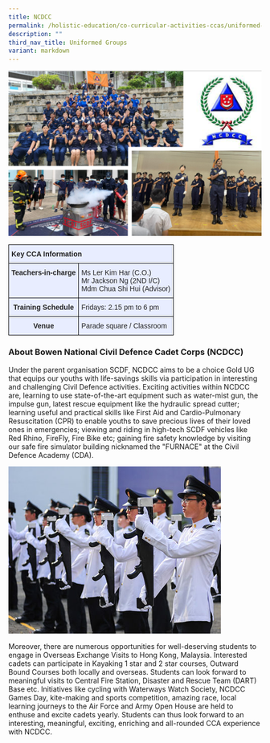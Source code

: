 ```yaml
---
title: NCDCC
permalink: /holistic-education/co-curricular-activities-ccas/uniformed-groups/ncdcc/
description: ""
third_nav_title: Uniformed Groups
variant: markdown
---
```

![](/images/CCAs/Uniform%20Groups/NCDCC/ncdcc%20main.png)

<style type="text/css">
.tg  {border-collapse:collapse;border-spacing:0;}
.tg td{border-color:black;border-style:solid;border-width:1px;font-family:Arial, sans-serif;font-size:14px;
  overflow:hidden;padding:10px 5px;word-break:normal;}
.tg th{border-color:black;border-style:solid;border-width:1px;font-family:Arial, sans-serif;font-size:14px;
  font-weight:normal;overflow:hidden;padding:10px 5px;word-break:normal;}
.tg .tg-qrg6{background-color:#E8EDFF;color:#252525;font-weight:bold;text-align:center;vertical-align:top}
.tg .tg-jmx0{background-color:#E8EDFF;color:#252525;font-weight:bold;text-align:left;vertical-align:top}
.tg .tg-vqm8{background-color:#E8EDFF;color:#222;text-align:left;vertical-align:top}
.tg .tg-u05r{background-color:#E8EDFF;color:#222;font-weight:bold;text-align:left;vertical-align:top}
.tg .tg-00ob{background-color:#E8EDFF;color:#252525;text-align:left;vertical-align:top}
</style>
<table class="tg">
<thead>
  <tr>
    <th class="tg-u05r" colspan="2">Key CCA Information</th>
  </tr>
</thead>
<tbody>
  <tr>
    <td class="tg-jmx0"><span style="color:#252525">Teachers-in-charge</span></td>
    <td class="tg-vqm8">Ms Ler Kim Har (C.O.) <br>Mr Jackson Ng  (2ND I/C)<br>Mdm Chua Shi Hui (Advisor)</td>
  </tr>
  <tr>
    <td class="tg-qrg6"><span style="color:#252525">Training Schedule</span></td>
    <td class="tg-00ob">Fridays: 2.15 pm to 6 pm</td>
  </tr>
  <tr>
    <td class="tg-qrg6"><span style="color:#252525">Venue</span></td>
    <td class="tg-vqm8"><span style="color:#222">Parade square / Classroom</span></td>
  </tr>
</tbody>
</table>

### About Bowen National Civil Defence Cadet Corps (NCDCC)

Under the parent organisation SCDF, NCDCC aims to be a choice Gold UG that equips our youths with life-savings skills via participation in interesting and challenging Civil Defence activities. Exciting activities within NCDCC are, learning to use state-of-the-art equipment such as water-mist gun, the impulse gun, latest rescue equipment like the hydraulic spread cutter; learning useful and practical skills like First Aid and Cardio-Pulmonary Resuscitation (CPR) to enable youths to save precious lives of their loved ones in emergencies; viewing and riding in high-tech SCDF vehicles like Red Rhino, FireFly, Fire Bike etc; gaining fire safety knowledge by visiting our safe fire simulator building nicknamed the "FURNACE" at the Civil Defence Academy (CDA).

![](/images/CCAs/Uniform%20Groups/NCDCC/ncdcc.jpeg)

Moreover, there are numerous opportunities for well-deserving students to engage in Overseas Exchange Visits to Hong Kong, Malaysia. Interested cadets can participate in Kayaking 1 star and 2 star courses, Outward Bound Courses both locally and overseas. Students can look forward to meaningful visits to Central Fire Station, Disaster and Rescue Team (DART) Base etc. Initiatives like cycling with Waterways Watch Society, NCDCC Games Day, kite-making and sports competition, amazing race, local learning journeys to the Air Force and Army Open House are held to enthuse and excite cadets yearly. Students can thus look forward to an interesting, meaningful, exciting, enriching and all-rounded CCA experience with NCDCC.